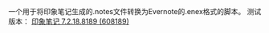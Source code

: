 一个用于将印象笔记生成的.notes文件转换为Evernote的.enex格式的脚本。
测试版本：
[印象笔记 7.2.18.8189 (608189)](http://cdn-dl.yinxiang.com/YXWin6/public/Evernote_7.2.18.8189.exe)
